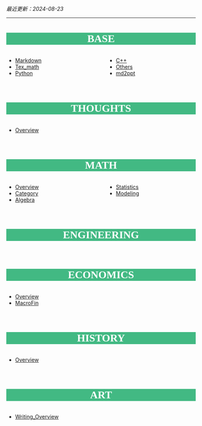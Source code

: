 <style>
h1 {
  background-color: rgb(66,185,131);
  color: white;
  text-align: center;
  font-family: YouYuan;
}
div.cols-2 {
  overflow: visible;
  display: grid;
  gap: 1rem;
  grid-template-columns: 50% 50%;
  grid-template-rows: 10% 90%;
  grid-template-areas:
      "slideheading slideheading"
      "leftpanel    rightpanel";
}
div.cols-2 .ldiv { 
  grid-area: leftpanel; 
  margin-top: -2%;
}
div.cols-2 .rdiv { 
  grid-area: rightpanel; 
  margin-top: -2%;
}

</style>


_最近更新：2024-08-23_
- - -

# BASE
<div class="cols-2">

- [Markdown](/base/more/markdown.md)
- [Tex_math](/base/more/tex_math.md)
- [Python](/base/python/python.md)

<r>

- [C++](/base/c++/cpp.md)
- [Others](/base/more/others.md)
- [md2ppt](/base/more/md2ppt.md)

</div>

# THOUGHTS
<div class="cols-2">

- [Overview](/thoughts/overview.md)

</div>

# MATH
<div class="cols-2">

- [Overview](/math/overview.md)
- [Category](/math/category/category.md)
- [Algebra](/math/algebra/algebra.md)

<r>

- [Statistics](/math/statistics/statistics.md)
- [Modeling](/math/modeling/modeling.md)

</div>

# ENGINEERING
<div class="cols-2">

</div>

# ECONOMICS
<div class="cols-2">

- [Overview](/economics/overview.md)
- [MacroFin](/economics/macrofinance/macrofinance.md)

</div>

# HISTORY
<div class="cols-2">

- [Overview](/history/overview.md)

</div>

# ART
<div class="cols-2">

- [Writing_Overview](/art/writing/overview.md)

</div>